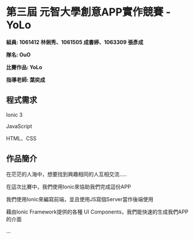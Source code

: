 # 第三屆 元智大學創意APP實作競賽 - YoLo

**組員: 1061412 林俐秀、1061505 成書婷、1063309 張彥成**

**隊名: OuO**   

**比賽作品: YoLo**

**指導老師: 葉奕成**

## 程式需求

Ionic 3

JavaScript

HTML、CSS

## 作品簡介

在茫茫的人海中，想要找到興趣相同的人互相交流.....

在這次比賽中，我們使用Ionic來協助我們完成這份APP

我們使用Ionic來編寫前端，並且使用JS寫個Server當作後端使用

藉由Ionic Framework提供的各種 UI Components，我們能快速的生成我們APP的介面

...
